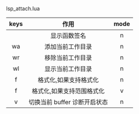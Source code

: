 lsp_attach.lua

|   keys    |             作用             | mode |
| :-------: | :--------------------------: | :--: |
|   <c-k>   |         显示函数签名         |  n   |
| <space>wa |       添加当前工作目录       |  n   |
| <space>wr |       移除当前工作目录       |  n   |
| <space>wl |       显示当前工作目录       |  n   |
| <space>f  |    格式化,如果支持格式化     |  n   |
| <space>f  |  格式化,如果支持范围格式化   |  v   |
| <leader>v | 切换当前 buffer 诊断开启状态 |  n   |

